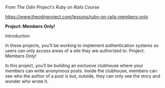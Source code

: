 *From The Odin Project's Ruby on Rails Course*

https://www.theodinproject.com/lessons/ruby-on-rails-members-only



**Project: Members Only!**

Introduction

In these projects, you’ll be working to implement authentication systems so users can only access areas of a site they are authorized to.
Project: Members Only!

In this project, you’ll be building an exclusive clubhouse where your members can write anonymous posts. Inside the clubhouse, members can see who the author of a post is but, outside, they can only see the story and wonder who wrote it.
